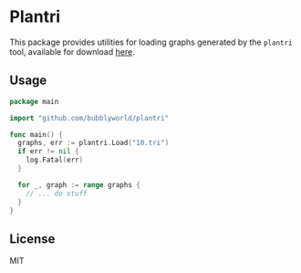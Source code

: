 # Plantri

This package provides utilities for loading graphs generated by the `plantri`
tool, available for download [here](http://users.cecs.anu.edu.au/~bdm/plantri).


## Usage
```GO
package main

import "github.com/bubblyworld/plantri"

func main() {
  graphs, err := plantri.Load("10.tri")
  if err != nil {
    log.Fatal(err)
  }

  for _, graph := range graphs {
    // ... do stuff
  }
}
```

## License
MIT
